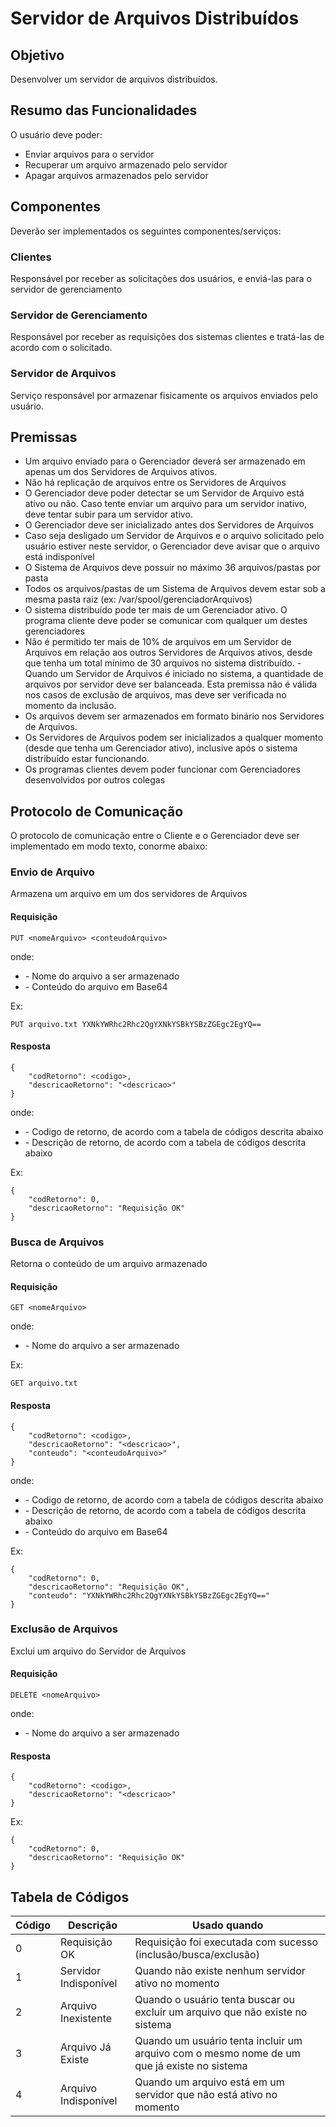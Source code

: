 # Servidor de Arquivos Distribuídos

## Objetivo

Desenvolver um servidor de arquivos distribuídos.

## Resumo das Funcionalidades

O usuário deve poder:
- Enviar arquivos para o servidor
- Recuperar um arquivo armazenado pelo servidor
- Apagar arquivos armazenados pelo servidor

## Componentes

Deverão ser implementados os seguintes componentes/serviços:

### Clientes

Responsável por receber as solicitações dos usuários, e enviá-las para o servidor de gerenciamento

### Servidor de Gerenciamento

Responsável por receber as requisições dos sistemas clientes e tratá-las de acordo com o solicitado.

### Servidor de Arquivos

Serviço responsável por armazenar fisicamente os arquivos enviados pelo usuário.

## Premissas
- Um arquivo enviado para o Gerenciador deverá ser armazenado em apenas um dos Servidores de Arquivos ativos.
- Não há replicação de arquivos entre os Servidores de Arquivos
- O Gerenciador deve poder detectar se um Servidor de Arquivo está ativo ou não. Caso tente enviar um arquivo para um servidor inativo, deve tentar subir para um servidor ativo.
- O Gerenciador deve ser inicializado antes dos Servidores de Arquivos
- Caso seja desligado um Servidor de Arquivos e o arquivo solicitado pelo usuário estiver neste servidor, o Gerenciador deve avisar que o arquivo está indisponível
- O Sistema de Arquivos deve possuir no máximo 36 arquivos/pastas por pasta
- Todos os arquivos/pastas de um Sistema de Arquivos devem estar sob a mesma pasta raiz (ex: /var/spool/gerenciadorArquivos)
- O sistema distribuído pode ter mais de um Gerenciador ativo. O programa cliente deve poder se comunicar com qualquer um destes gerenciadores
- Não é permitido ter mais de 10% de arquivos em um Servidor de Arquivos em relação aos outros Servidores de Arquivos ativos, desde que tenha um total mínimo de 30 arquivos no sistema distribuído. - Quando um Servidor de Arquivos é iniciado no sistema, a quantidade de arquivos por servidor deve ser balanceada. Esta premissa não é válida nos casos de exclusão de arquivos, mas deve ser verificada no momento da inclusão.
- Os arquivos devem ser armazenados em formato binário nos Servidores de Arquivos.
- Os Servidores de Arquivos podem ser inicializados a qualquer momento (desde que tenha um Gerenciador ativo), inclusive após o sistema distribuído estar funcionando.
- Os programas clientes devem poder funcionar com Gerenciadores desenvolvidos por outros colegas

## Protocolo de Comunicação

O protocolo de comunicação entre o Cliente e o Gerenciador deve ser implementado em modo texto, conorme abaixo:

### Envio de Arquivo
Armazena um arquivo em um dos servidores de Arquivos
#### Requisição

```
PUT <nomeArquivo> <conteudoArquivo>
```
onde:
- <nomeArquivo> - Nome do arquivo a ser armazenado
- <conteudoArquivo> - Conteúdo do arquivo em Base64

Ex:
```
PUT arquivo.txt YXNkYWRhc2Rhc2QgYXNkYSBkYSBzZGEgc2EgYQ==
```
#### Resposta

```
{ 
	"codRetorno": <codigo>,
	"descricaoRetorno": "<descricao>"
}
```
onde:
- <codigo> - Codigo de retorno, de acordo com a tabela de códigos descrita abaixo
- <descricaoRetorno> - Descrição de retorno, de acordo com a tabela de códigos descrita abaixo

Ex:
```
{ 
	"codRetorno": 0,
	"descricaoRetorno": "Requisição OK"
}
```
### Busca de Arquivos
Retorna o conteúdo de um arquivo armazenado
#### Requisição
```
GET <nomeArquivo>
```
onde:
- <nomeArquivo> - Nome do arquivo a ser armazenado

Ex:
```
GET arquivo.txt
```

#### Resposta
```
{ 
	"codRetorno": <codigo>,
	"descricaoRetorno": "<descricao>",
	"conteudo": "<conteudoArquivo>"
}
```
onde:
- <codigo> - Codigo de retorno, de acordo com a tabela de códigos descrita abaixo
- <descricaoRetorno> - Descrição de retorno, de acordo com a tabela de códigos descrita abaixo
- <conteudoArquivo> - Conteúdo do arquivo em Base64

Ex:
```
{ 
	"codRetorno": 0,
	"descricaoRetorno": "Requisição OK",
	"conteudo": "YXNkYWRhc2Rhc2QgYXNkYSBkYSBzZGEgc2EgYQ=="
}
```
### Exclusão de Arquivos
Exclui um arquivo do Servidor de Arquivos
#### Requisição
```
DELETE <nomeArquivo>
```
onde:
- <nomeArquivo> - Nome do arquivo a ser armazenado

#### Resposta
```
{ 
	"codRetorno": <codigo>,
	"descricaoRetorno": "<descricao>"
}
```

Ex:
```
{ 
	"codRetorno": 0,
	"descricaoRetorno": "Requisição OK"
}
```
## Tabela de Códigos

Código  | Descrição              | Usado quando
------- | ---------------------- | ------------
0       | Requisição OK          | Requisição foi executada com sucesso (inclusão/busca/exclusão)
1       | Servidor Indisponível  | Quando não existe nenhum servidor ativo no momento
2       | Arquivo Inexistente    | Quando o usuário tenta buscar ou excluir um arquivo que não existe no sistema
3       | Arquivo Já Existe      | Quando um usuário tenta incluir um arquivo com o mesmo nome de um que já existe no sistema
4       | Arquivo Indisponível   | Quando um arquivo está em um servidor que não está ativo no momento
